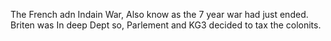 The French adn Indain War, Also know as the 7 year war had just ended.
Briten was In deep Dept so, Parlement and KG3 decided to tax the colonits.